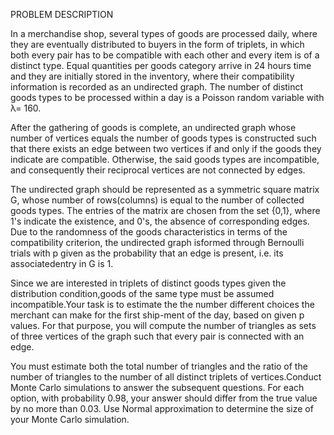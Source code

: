 PROBLEM DESCRIPTION

In a merchandise shop, several types of goods are processed daily, where they are eventually distributed to  buyers  in  the  form  of  triplets,  in  which  both  every  pair  has  to  be  compatible  with  each  other  and every item is of a distinct type.  Equal quantities per goods category arrive in 24 hours time and they are initially stored in the inventory, where their compatibility information is recorded as an undirected graph. The  number  of  distinct  goods  types  to  be  processed  within  a  day  is  a  Poisson  random  variable  with λ= 160. 

After the gathering of goods is complete, an undirected graph whose number of vertices equals the number of goods types is constructed such that there exists an edge between two vertices if and only if the goods they indicate are compatible.  Otherwise, the said goods types are incompatible, and consequently their reciprocal vertices are not connected by edges. 


The  undirected  graph  should  be  represented  as  a  symmetric  square  matrix G,  whose  number  of  rows(columns) is equal to the number of collected goods types.  The entries of the matrix are chosen from the set {0,1}, where 1's indicate the existence, and 0's, the absence of corresponding edges.  Due to the randomness of the goods characteristics in terms of the compatibility criterion, the undirected graph isformed through Bernoulli trials with p given as the probability that an edge is present, i.e.  its associatedentry in G is 1.  


Since we are interested in triplets of distinct goods types given the distribution condition,goods of the same type must be assumed incompatible.Your  task  is  to  estimate  the  the  number  different  choices  the  merchant  can  make  for  the  first  ship-ment of the day, based on given p values.  For that purpose, you will compute the number of triangles as sets of three vertices of the graph such that every pair is connected with an edge.  


You must estimate both the total number of triangles and the ratio of the number of triangles to the number of all distinct triplets of vertices.Conduct Monte Carlo simulations to answer the subsequent questions. For each option, with probability 0.98, your answer should differ from the true value by no more than 0.03.  Use Normal approximation to determine the size of your Monte Carlo simulation.     